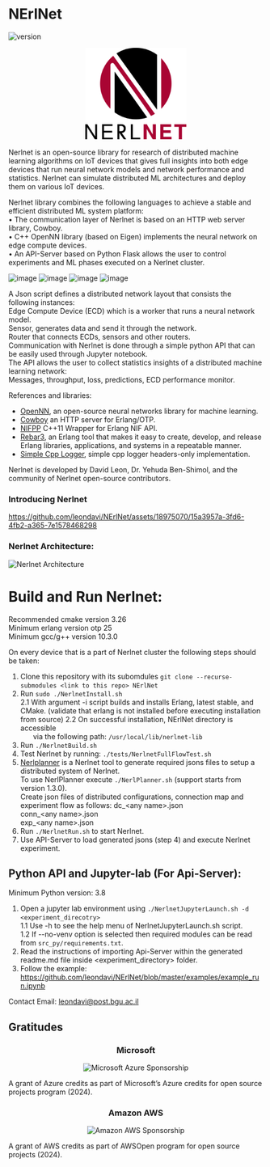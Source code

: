 # NErlNet
![version](https://img.shields.io/github/v/release/leondavi/NErlNet)


<p align="center">
  <img src="NerlnetLogo.png" width="200" title="NerlNet">
</p>

Nerlnet is an open-source library for research of distributed machine learning algorithms on IoT devices that gives full insights into both edge devices that run neural network models and network performance and statistics. Nerlnet can simulate distributed ML architectures and deploy them on various IoT devices.     

Nerlnet library combines the following languages to achieve a stable and efficient distributed ML system platform:  
• The communication layer of Nerlnet is based on an HTTP web server library, Cowboy.  
• C++ OpenNN library (based on Eigen) implements the neural network on edge compute devices.  
• An API-Server based on Python Flask allows the user to control experiments and ML phases executed on a Nerlnet cluster.

![image](https://user-images.githubusercontent.com/18975070/144730156-5bd03ad7-fc5f-45e9-8b4e-62d582af2200.png) 
![image](https://user-images.githubusercontent.com/18975070/144730182-c535b20a-a5f9-4d4f-8632-77d49732f17f.png) 
![image](https://user-images.githubusercontent.com/18975070/144730189-4bad4fba-e559-45a6-b163-d3e5d7d87e1f.png) 
![image](https://user-images.githubusercontent.com/18975070/144730205-5a665819-4be0-40aa-88e5-868ba99aab17.png)
 
A Json script defines a distributed network layout that consists the following instances:    
Edge Compute Device (ECD) which is a worker that runs a neural network model.   
Sensor, generates data and send it through the network.   
Router that connects ECDs, sensors and other routers.   
Communication with Nerlnet is done through a simple python API that can be easily used through Jupyter notebook.       
The API allows the user to collect statistics insights of a distributed machine learning network:   
Messages, throughput, loss, predictions, ECD performance monitor.

References and libraries:
- [OpenNN](https://www.opennn.net/), an open-source neural networks library for machine learning.   
- [Cowboy](https://github.com/ninenines/cowboy) an HTTP server for Erlang/OTP.  
- [NIFPP](https://github.com/goertzenator/nifpp) C++11 Wrapper for Erlang NIF API.   
- [Rebar3](https://github.com/erlang/rebar3), an Erlang tool that makes it easy to create, develop, and release Erlang libraries, applications, and systems in a repeatable manner.
- [Simple Cpp Logger](https://github.com/nadrino/simple-cpp-logger), simple cpp logger headers-only implementation.

Nerlnet is developed by David Leon, Dr. Yehuda Ben-Shimol, and the community of Nerlnet open-source contributors.   

### Introducing Nerlnet


https://github.com/leondavi/NErlNet/assets/18975070/15a3957a-3fd6-4fb2-a365-7e1578468298



### Nerlnet Architecture:
![Nerlnet Architecture](https://user-images.githubusercontent.com/18975070/141692829-f0cdca7d-96d1-43b0-920a-5821a14242f7.jpg)

# Build and Run Nerlnet:
Recommended cmake version 3.26   
Minimum erlang version otp 25   
Minimum gcc/g++ version 10.3.0   

On every device that is a part of Nerlnet cluster the following steps should be taken:

1. Clone this repository with its subomdules ```git clone --recurse-submodules <link to this repo> NErlNet```  
2. Run ```sudo ./NerlnetInstall.sh```  
  2.1 With argument -i script builds and installs Erlang, latest stable, and CMake.
      (validate that erlang is not installed before executing installation from source)
  2.2 On successful installation, NErlNet directory is accessible  
      via the following path: ```/usr/local/lib/nerlnet-lib```
3. Run ```./NerlnetBuild.sh```
4. Test Nerlnet by running: ```./tests/NerlnetFullFlowTest.sh```
5. [Nerlplanner](https://github.com/leondavi/NErlNet/tree/master/src_py/nerlPlanner) is a Nerlnet tool to generate required jsons files to setup a distributed system of Nerlnet.  
To use NerlPlanner execute ```./NerlPlanner.sh``` (support starts from version 1.3.0).  
Create json files of distributed configurations, connection map and experiment flow as follows:
dc_\<any name\>.json  
conn_\<any name\>.json  
exp_\<any name\>.json       
6. Run ```./NerlnetRun.sh``` to start Nerlnet.
7. Use API-Server to load generated jsons (step 4) and execute Nerlnet experiment.

## Python API and Jupyter-lab (For Api-Server): 
Minimum Python version: 3.8
1. Open a jupyter lab environment using ```./NerlnetJupyterLaunch.sh -d <experiment_direcotry>```  
1.1    Use -h to see the help menu of NerlnetJupyterLaunch.sh script.  
1.2    If --no-venv option is selected then required modules can be read from ```src_py/requirements.txt```.  
3. Read the instructions of importing Api-Server within the generated readme.md file inside <experiment_directory> folder. 
4. Follow the example: https://github.com/leondavi/NErlNet/blob/master/examples/example_run.ipynb 

Contact Email: leondavi@post.bgu.ac.il


## Gratitudes
<h3 align="center">Microsoft</h1>
<p align="center"> <img src="https://github.com/leondavi/NErlNet/assets/18975070/d3255b30-ae3b-46fd-a87f-6c1ec7ae231b" width="50" title="Microsoft Azure Sponsorship"></p>  
<p align="left"> A grant of Azure credits as part of Microsoft’s Azure credits for open source projects program (2024).</p>  
<h3 align="center">Amazon AWS</h1>
<p align="center"> <img src="https://github.com/leondavi/NErlNet/assets/18975070/2db72554-4536-492b-9f81-dc0c5b06007b" width="50" title="Amazon AWS Sponsorship"></p>  

<p align="left"> A grant of AWS credits as part of AWSOpen program for open source projects (2024).</p>
